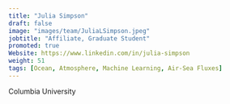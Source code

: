 ```yaml
---
title: "Julia Simpson"
draft: false
image: "images/team/JuliaLSimpson.jpeg"
jobtitle: "Affiliate, Graduate Student"
promoted: true
Website: https://www.linkedin.com/in/julia-simpson
weight: 51
tags: [Ocean, Atmosphere, Machine Learning, Air-Sea Fluxes]
---
```



Columbia University
